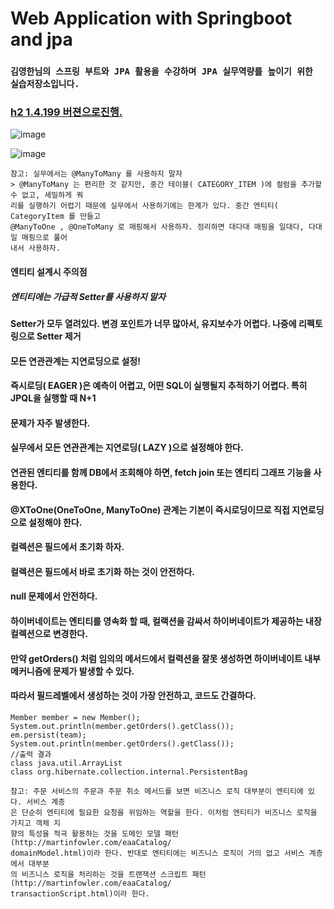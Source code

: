 # Web Application with Springboot and jpa
### `김영한님의 스프링 부트와 JPA 활용을 수강하며 JPA 실무역량를 높이기 위한 실습저장소입니다.`

### [h2 1.4.199 버젼으로진행. ](https://h2database.com/h2-2019-03-13.zip)
![image](https://user-images.githubusercontent.com/40031858/88916586-4c4e7800-d2a1-11ea-8b71-bf170b74f0d0.png)

![image](https://user-images.githubusercontent.com/40031858/88918910-3f338800-d2a5-11ea-96f2-33a9ad502a1b.png)

```
참고: 실무에서는 @ManyToMany 를 사용하지 말자
> @ManyToMany 는 편리한 것 같지만, 중간 테이블( CATEGORY_ITEM )에 컬럼을 추가할 수 없고, 세밀하게 쿼
리를 실행하기 어렵기 때문에 실무에서 사용하기에는 한계가 있다. 중간 엔티티( CategoryItem 를 만들고
@ManyToOne , @OneToMany 로 매핑해서 사용하자. 정리하면 대다대 매핑을 일대다, 다대일 매핑으로 풀어
내서 사용하자.
```
#### 엔티티 설계시 주의점
##### 엔티티에는 가급적 Setter를 사용하지 말자
#### Setter가 모두 열려있다. 변경 포인트가 너무 많아서, 유지보수가 어렵다. 나중에 리펙토링으로 Setter 제거
#### 모든 연관관계는 지연로딩으로 설정!
#### 즉시로딩( EAGER )은 예측이 어렵고, 어떤 SQL이 실행될지 추적하기 어렵다. 특히 JPQL을 실행할 때 N+1
#### 문제가 자주 발생한다.
#### 실무에서 모든 연관관계는 지연로딩( LAZY )으로 설정해야 한다.
#### 연관된 엔티티를 함께 DB에서 조회해야 하면, fetch join 또는 엔티티 그래프 기능을 사용한다.
#### @XToOne(OneToOne, ManyToOne) 관계는 기본이 즉시로딩이므로 직접 지연로딩으로 설정해야 한다.
#### 컬렉션은 필드에서 초기화 하자.
#### 컬렉션은 필드에서 바로 초기화 하는 것이 안전하다.
#### null 문제에서 안전하다.
#### 하이버네이트는 엔티티를 영속화 할 때, 컬랙션을 감싸서 하이버네이트가 제공하는 내장 컬렉션으로 변경한다. 
#### 만약 getOrders() 처럼 임의의 메서드에서 컬력션을 잘못 생성하면 하이버네이트 내부 메커니즘에 문제가 발생할 수 있다. 
#### 따라서 필드레벨에서 생성하는 것이 가장 안전하고, 코드도 간결하다.
```
Member member = new Member();
System.out.println(member.getOrders().getClass());
em.persist(team);
System.out.println(member.getOrders().getClass());
//출력 결과
class java.util.ArrayList
class org.hibernate.collection.internal.PersistentBag
```


```
참고: 주문 서비스의 주문과 주문 취소 메서드를 보면 비즈니스 로직 대부분이 엔티티에 있다. 서비스 계층
은 단순히 엔티티에 필요한 요청을 위임하는 역할을 한다. 이처럼 엔티티가 비즈니스 로직을 가지고 객체 지
향의 특성을 적극 활용하는 것을 도메인 모델 패턴(http://martinfowler.com/eaaCatalog/
domainModel.html)이라 한다. 반대로 엔티티에는 비즈니스 로직이 거의 없고 서비스 계층에서 대부분
의 비즈니스 로직을 처리하는 것을 트랜잭션 스크립트 패턴(http://martinfowler.com/eaaCatalog/
transactionScript.html)이라 한다.
```